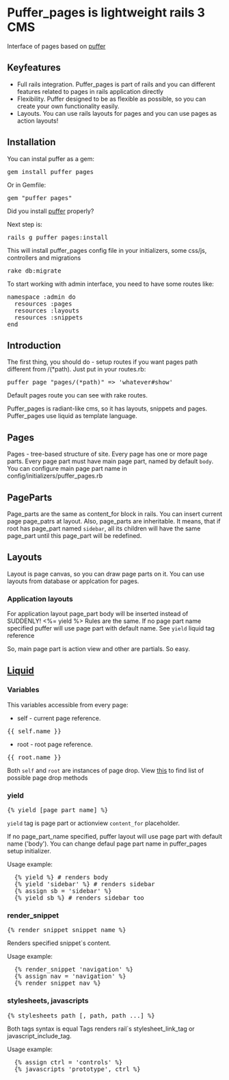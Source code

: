 # Puffer_pages is lightweight rails 3 CMS

Interface of pages based on [puffer](https://github.com/puffer/puffer)

## Keyfeatures

* Full rails integration. Puffer_pages is part of rails and you can different features related to pages in rails application directly
* Flexibility. Puffer designed to be as flexible as possible, so you can create your own functionality easily.
* Layouts. You can use rails layouts for pages and you can use pages as action layouts!

## Installation

You can instal puffer as a gem:
<pre>gem install puffer_pages</pre>
Or in Gemfile:
<pre>gem "puffer_pages"</pre>

Did you install [puffer](https://github.com/puffer/puffer) properly?

Next step is:
<pre>rails g puffer_pages:install</pre>
This will install puffer_pages config file in your initializers, some css/js, controllers and migrations
<pre>rake db:migrate</pre>

To start working with admin interface, you need to have some routes like:
<pre>
namespace :admin do
  resources :pages
  resources :layouts
  resources :snippets
end
</pre>

## Introduction

The first thing, you should do - setup routes if you want pages path different from /(*path).
Just put in your routes.rb:
<pre>puffer_page "pages/(*path)" => 'whatever#show'</pre>
Default pages route you can see with rake routes.

Puffer_pages is radiant-like cms, so it has layouts, snippets and pages.
Puffer_pages use liquid as template language.

## Pages
Pages - tree-based structure of site.
Every page has one or more page parts.
Every page part must have main page part, named by default `body`. You can configure main page part name in config/initializers/puffer_pages.rb

## PageParts
Page_parts are the same as content_for block in rails. You can insert current page page_patrs at layout.
Also, page_parts are inheritable. It means, that if root has page_part named `sidebar`, all its children will have the same page_part until this page_part will be redefined.

## Layouts
Layout is page canvas, so you can draw page parts on it.
You can use layouts from database or applcation for pages.

### Application layouts
For application layout page_part body will be inserted instead of SUDDENLY! <%= yield %>
Rules are the same. If no page part name specified puffer will use page part with default name.
See `yield` liquid tag reference

So, main page part is action view and other are partials. So easy.

## [Liquid](http://github.com/tobi/liquid/)

### Variables
This variables accessible from every page:

* self - current page reference.
<pre>{{ self.name }}</pre>
* root - root page reference.
<pre>{{ root.name }}</pre>
Both `self` and `root` are instances of page drop. View [this](https://github.com/puffer/puffer_pages/blob/master/lib/puffer_pages/liquid/page_drop.rb) to find list of possible page drop methods

### yield
<pre>{% yield [page_part_name] %}</pre>
`yield` tag is page part or actionview `content_for` placeholder.

If no page_part_name specified, puffer layout will use page part with default name ('body'). You can change defaul page part name in puffer_pages setup initializer.

Usage example:
<pre>
  {% yield %} # renders body
  {% yield 'sidebar' %} # renders sidebar
  {% assign sb = 'sidebar' %}
  {% yield sb %} # renders sidebar too
</pre>

### render_snippet
<pre>{% render_snippet snippet_name %}</pre>
Renders specified snippet`s content.

Usage example:
<pre>
  {% render_snippet 'navigation' %}
  {% assign nav = 'navigation' %}
  {% render_snippet nav %}
</pre>

### stylesheets, javascripts
<pre>{% stylesheets path [, path, path ...] %}</pre>
Both tags syntax is equal
Tags renders rail`s stylesheet_link_tag or javascript_include_tag.

Usage example:
<pre>
  {% assign ctrl = 'controls' %}
  {% javascripts 'prototype', ctrl %}
</pre>

